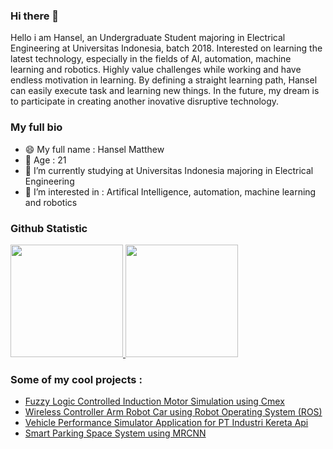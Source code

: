### Hi there 👋
Hello i am Hansel, an Undergraduate Student majoring in Electrical Engineering at Universitas Indonesia, batch 2018. Interested on learning the latest technology, especially in the fields of AI, automation, machine learning and robotics. Highly value challenges while working and have endless motivation in learning. By defining a straight learning path, Hansel can easily execute task and learning new things. In the future, my dream is to participate in creating another inovative disruptive technology.

### My full bio
- 😄 My full name : Hansel Matthew
- 💬 Age : 21
- 🔭 I’m currently studying at Universitas Indonesia majoring in Electrical Engineering
- 🌱 I’m interested in : Artifical Intelligence, automation, machine learning and robotics

### Github Statistic
<p align="left">
<a href="https://github.com/anthonykid">
  <img height="180em" src="https://github-readme-stats-eight-theta.vercel.app/api?username=hnslmp&show_icons=true&theme=algolia&include_all_commits=true&count_private=true"/>
  <img height="180em" src="https://github-readme-stats-eight-theta.vercel.app/api/top-langs/?username=hnslmp&layout=compact&langs_count=8&theme=algolia"/>
</a>
</p>

### Some of my cool projects :
- <a href="https://github.com/hnslmp/flcin_cmex">Fuzzy Logic Controlled Induction Motor Simulation using Cmex </a>
- <a href="https://github.com/hnslmp/armrobotcar_ros">Wireless Controller Arm Robot Car using Robot Operating System (ROS)</a>
- <a href="https://github.com/hnslmp/inka_vehicleperformance">Vehicle Performance Simulator Application for PT Industri Kereta Api </a>
- <a href="https://github.com/hnslmp/smartparkingFTUI">Smart Parking Space System using MRCNN </a>
